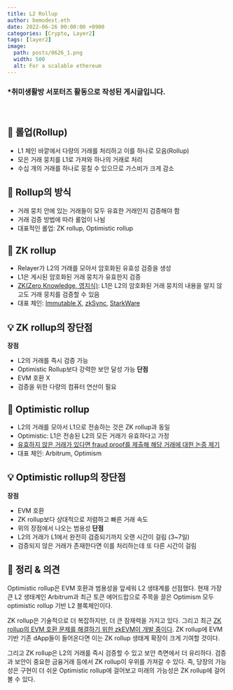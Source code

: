 ```yaml
---
title: L2 Rollup
author: bemodest.eth
date: 2022-06-26 00:00:00 +0900
categories: [Crypto, Layer2]
tags: [layer2]
image:
  path: posts/0626_1.png
  width: 500
  alt: For a scalable ethereum
---
```


### *취미생활방 서포터즈 활동으로 작성된 게시글입니다.
　　　　　　　　　　　　　　　　　　　　　　　　　　　　　　　　　　　　　　　　　　　　    
## 🔎 롤업(Rollup)
- L1 체인 바깥에서 다량의 거래를 처리하고 이를 하나로 모음(Rollup)
- 모은 거래 뭉치를 L1로 가져와 하나의 거래로 처리
- 수십 개의 거래를 하나로 뭉칠 수 있으므로 가스비가 크게 감소

## 🔎 Rollup의 방식
- 거래 뭉치 안에 있는 거래들이 모두 유효한 거래인지 검증해야 함
- 거래 검증 방법에 따라 롤업이 나뉨
- 대표적인 롤업: ZK rollup, Optimistic rollup

## 🔎 ZK rollup
- Relayer가 L2의 거래를 모아서 암호화된 유효성 검증을 생성
- L1은 게시된 암호화된 거래 뭉치가 유효한지 검증
- [ZK(Zero Knowledge, 영지식)](https://www.coindeskkorea.com/news/articleView.html?idxno=77263#:~:text=%EC%98%81%EC%A7%80%EC%8B%9D%EC%84%B1%EC%9D%80%20%EC%96%B4%EB%96%A4%20%EC%A0%95%EB%B3%B4,%EC%97%86%EB%8A%94%20%ED%8A%B9%EC%A7%95%EC%9D%84%20%EC%9D%98%EB%AF%B8%ED%95%A9%EB%8B%88%EB%8B%A4.&text=%EC%95%94%ED%98%B8%ED%95%99%EC%9E%90%20%EC%9E%A5%20%EC%9E%90%ED%81%AC%20%ED%82%A4%EC%8A%A4%EC%BC%80,%EB%B9%84%EC%9C%A0%ED%95%B4%20%EC%89%BD%EA%B2%8C%20%EC%86%8C%EA%B0%9C%ED%96%88%EC%8A%B5%EB%8B%88%EB%8B%A4.&text=%ED%95%9C%20%EA%B0%9C%EC%9D%98%20%EC%9E%85%EA%B5%AC%EC%97%90%20%EB%91%90,%EC%9D%B4%20%EC%9E%88%EB%8A%94%20%EB%8F%99%EA%B5%B4%EC%9D%B4%20%EC%9E%88%EC%8A%B5%EB%8B%88%EB%8B%A4.): L1은 L2의 암호화된 거래 뭉치의 내용을 알지 않고도 거래 뭉치를 검증할 수 있음
- 대표 체인: [Immutable X](https://www.immutable.com/), [zkSync](https://zksync.io/), [StarkWare](https://starkware.co/)

## 💡 ZK rollup의 장단점
**장점**
- L2의 거래를 즉시 검증 가능
- Optimistic Rollup보다 강력한 보안 달성 가능
**단점**
- EVM 호환 X
- 검증을 위한 다량의 컴퓨터 연산이 필요

## 🔎 Optimistic rollup
- L2의 거래를 모아서 L1으로 전송하는 것은 ZK rollup과 동일
- Optimistic: L1은 전송된 L2의 모든 거래가 유효하다고 가정
- [유효하지 않은 거래가 있다면 fraud proof를 제출해 해당 거래에 대한 논증 제기](https://medium.com/decipher-media/%EC%98%B5%ED%8B%B0%EB%AF%B8%EC%8A%A4%ED%8B%B1-%EB%A1%A4%EC%97%85-arbitrum%EA%B3%BC-optimism%EC%9D%98-%EB%B9%84%EA%B5%90%EB%B6%84%EC%84%9D-e04dd12051d3)
- 대표 체인: Arbitrum, Optimism

## 💡 Optimistic rollup의 장단점
**장점**
- EVM 호환
- ZK rollup보다 상대적으로 저렴하고 빠른 거래 속도
- 위의 장점에서 나오는 범용성
**단점**
- L2의 거래가 L1에서 완전히 검증되기까지 오랜 시간이 걸림 (3~7일)
- 검증되지 않은 거래가 존재한다면 이를 처리하는데 또 다른 시간이 걸림

## 🔎 정리 & 의견
Optimistic rollup은 EVM 호환과 범용성을 앞세워 L2 생태계를 선점했다. 현재 가장 큰 L2 생태계인 Arbitrum과 최근 토큰 에어드랍으로 주목을 끌은 Optimism 모두 optimistic rollup 기반 L2 블록체인이다.

ZK rollup은 기술적으로 더 복잡하지만, 더 큰 잠재력을 가지고 있다. 그리고 최근 [ZK rollup의 EVM 호환 문제를 해결하기 위한 zkEVM이 개발 중이다](https://docs.zksync.io/zkevm/#what-is-zkevm-and-why-is-this-a-big-deal). ZK rollup에 EVM 기반 기존 dApp들이 들어온다면 이는 ZK rollup 생태계 확장이 크게 기여할 것이다.

그리고 ZK rollup은 L2의 거래를 즉시 검증할 수 있고 보안 측면에서 더 유리하다. 검증과 보안이 중요한 금융거래 등에서 ZK rollup이 우위를 가져갈 수 있다. 즉, 당장의 가능성은 구현이 더 쉬운 Optimistic rollup에 걸어보고 미래의 가능성은 ZK rollup에 걸어볼 수 있다.